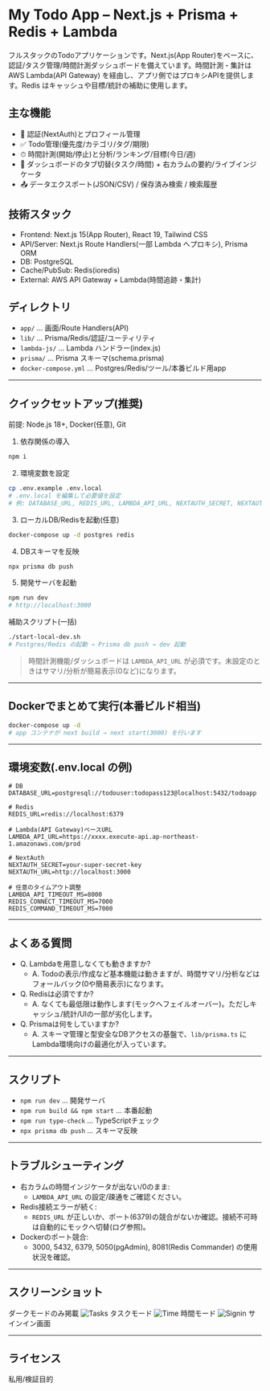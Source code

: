 # My Todo App – Next.js + Prisma + Redis + Lambda

フルスタックのTodoアプリケーションです。Next.js(App Router)をベースに、認証/タスク管理/時間計測ダッシュボードを備えています。時間計測・集計は AWS Lambda(API Gateway) を経由し、アプリ側ではプロキシAPIを提供します。Redis はキャッシュや目標/統計の補助に使用します。

## 主な機能
- 🔐 認証(NextAuth)とプロフィール管理
- ✅ Todo管理(優先度/カテゴリ/タグ/期限)
- ⏱ 時間計測(開始/停止)と分析/ランキング/目標(今日/週)
- 🧭 ダッシュボードのタブ切替(タスク/時間) + 右カラムの要約/ライブインジケータ
- 📤 データエクスポート(JSON/CSV) / 保存済み検索 / 検索履歴

## 技術スタック
- Frontend: Next.js 15(App Router), React 19, Tailwind CSS
- API/Server: Next.js Route Handlers(一部 Lambda へプロキシ), Prisma ORM
- DB: PostgreSQL
- Cache/PubSub: Redis(ioredis)
- External: AWS API Gateway + Lambda(時間追跡・集計)

## ディレクトリ
- `app/` … 画面/Route Handlers(API)
- `lib/` … Prisma/Redis/認証/ユーティリティ
- `lambda-js/` … Lambda ハンドラー(index.js)
- `prisma/` … Prisma スキーマ(schema.prisma)
- `docker-compose.yml` … Postgres/Redis/ツール/本番ビルド用app

---

## クイックセットアップ(推奨)
前提: Node.js 18+, Docker(任意), Git

1) 依存関係の導入
```bash
npm i
```

2) 環境変数を設定
```bash
cp .env.example .env.local
# .env.local を編集して必要値を設定
# 例: DATABASE_URL, REDIS_URL, LAMBDA_API_URL, NEXTAUTH_SECRET, NEXTAUTH_URL
```

3) ローカルDB/Redisを起動(任意)
```bash
docker-compose up -d postgres redis
```

4) DBスキーマを反映
```bash
npx prisma db push
```

5) 開発サーバを起動
```bash
npm run dev
# http://localhost:3000
```

補助スクリプト(一括)
```bash
./start-local-dev.sh
# Postgres/Redis の起動 → Prisma db push → dev 起動
```

> 時間計測機能/ダッシュボードは `LAMBDA_API_URL` が必須です。未設定のときはサマリ/分析が簡易表示(0など)になります。

---

## Dockerでまとめて実行(本番ビルド相当)
```bash
docker-compose up -d
# app コンテナが next build → next start(3000) を行います
```

---

## 環境変数(.env.local の例)
```env
# DB
DATABASE_URL=postgresql://todouser:todopass123@localhost:5432/todoapp

# Redis
REDIS_URL=redis://localhost:6379

# Lambda(API Gateway)ベースURL
LAMBDA_API_URL=https://xxxx.execute-api.ap-northeast-1.amazonaws.com/prod

# NextAuth
NEXTAUTH_SECRET=your-super-secret-key
NEXTAUTH_URL=http://localhost:3000

# 任意のタイムアウト調整
LAMBDA_API_TIMEOUT_MS=8000
REDIS_CONNECT_TIMEOUT_MS=7000
REDIS_COMMAND_TIMEOUT_MS=7000
```

---

## よくある質問
- Q. Lambdaを用意しなくても動きますか?
  - A. Todoの表示/作成など基本機能は動きますが、時間サマリ/分析などはフォールバック(0や簡易表示)になります。
- Q. Redisは必須ですか?
  - A. なくても最低限は動作します(モックへフェイルオーバー)。ただしキャッシュ/統計/UIの一部が劣化します。
- Q. Prismaは何をしていますか?
  - A. スキーマ管理と型安全なDBアクセスの基盤で、`lib/prisma.ts` にLambda環境向けの最適化が入っています。

---

## スクリプト
- `npm run dev` … 開発サーバ
- `npm run build && npm start` … 本番起動
- `npm run type-check` … TypeScriptチェック
- `npx prisma db push` … スキーマ反映

---

## トラブルシューティング
- 右カラムの時間インジケータが出ない/0のまま:
  - `LAMBDA_API_URL` の設定/疎通をご確認ください。
- Redis接続エラーが続く:
  - `REDIS_URL` が正しいか、ポート(6379)の競合がないか確認。接続不可時は自動的にモックへ切替(ログ参照)。
- Dockerのポート競合:
  - 3000, 5432, 6379, 5050(pgAdmin), 8081(Redis Commander) の使用状況を確認。

---

## スクリーンショット
ダークモードのみ掲載
![Tasks](docs/screenshots/dashboard-tasks.png)
タスクモード
![Time](docs/screenshots/dashboard-time.png)
時間モード
![Signin](docs/screenshots/auth-signin.png)
サインイン画面

---

## ライセンス
私用/検証目的
